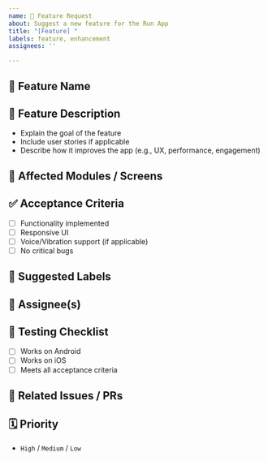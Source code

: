 ```yaml
---
name: 🚀 Feature Request
about: Suggest a new feature for the Run App
title: "[Feature] "
labels: feature, enhancement
assignees: ''

---
```


## 🌟 Feature Name
<!-- Clear and concise name of the new feature -->

## 📝 Feature Description
<!-- What should be implemented and why? -->
- Explain the goal of the feature
- Include user stories if applicable
- Describe how it improves the app (e.g., UX, performance, engagement)

## 📲 Affected Modules / Screens
<!-- e.g., Dashboard, Training Plan, Voice Coach -->

## ✅ Acceptance Criteria
- [ ] Functionality implemented
- [ ] Responsive UI
- [ ] Voice/Vibration support (if applicable)
- [ ] No critical bugs

## 🔖 Suggested Labels
<!-- e.g., flutter, frontend, performance -->

## 👤 Assignee(s)
<!-- e.g., @devname -->

## 🧪 Testing Checklist
- [ ] Works on Android
- [ ] Works on iOS
- [ ] Meets all acceptance criteria

## 📎 Related Issues / PRs
<!-- e.g., Closes #12, Part of Epic #23 -->

## 🗓️ Priority
- `High` / `Medium` / `Low`
